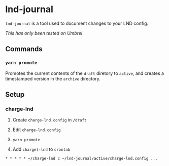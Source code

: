 # lnd-journal

`lnd-journal` is a tool used to document changes to your LND config.

_This has only been tested on Umbrel_

## Commands

### `yarn promote`

Promotes the current contents of the `draft` diretory to `active`, and creates a timestamped version in the `archive` directory.

## Setup

### charge-lnd

1. Create `charge-lnd.config` in `/draft`

2. Edit `charge-lnd.config`

3. `yarn promote`

4. Add `chargel-lnd` to `crontab`

```
* * * * * ~/charge-lnd c ~/lnd-journal/active/charge-lnd.config ...
```
